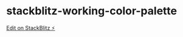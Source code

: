 # stackblitz-working-color-palette

[Edit on StackBlitz ⚡️](https://stackblitz.com/edit/stackblitz-starters-pme6k7)